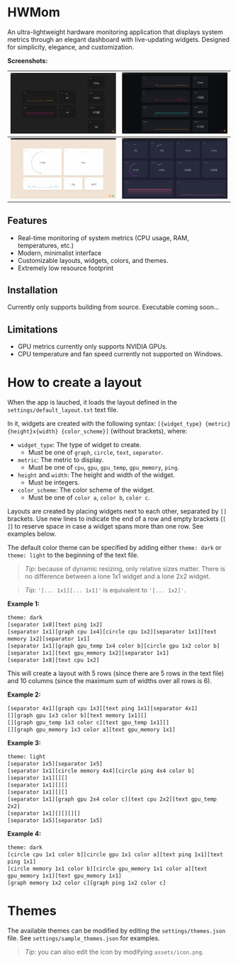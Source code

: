 # HWMom

An ultra-lightweight hardware monitoring application that displays system metrics through an elegant dashboard with live-updating widgets. Designed for simplicity, elegance, and customization.

**Screenshots:**

| ![Windows theme](src/screenshots/theme_windows_layout_1.jpg) | ![Crypto theme](src/screenshots/theme_crypto_layout_2.jpg) |
|---|---|
| ![Earth theme](src/screenshots/theme_earth_layout_3.jpg)   | ![Midnight theme](src/screenshots/theme_midnight_layout_4.jpg) |


## Features
- Real-time monitoring of system metrics (CPU usage, RAM, temperatures, etc.)
- Modern, minimalist interface
- Customizable layouts, widgets, colors, and themes.
- Extremely low resource footprint

## Installation
Currently only supports building from source. Executable coming soon...

## Limitations
- GPU metrics currently only supports NVIDIA GPUs.
- CPU temperature and fan speed currently not supported on Windows.

# How to create a layout

When the app is lauched, it loads the layout defined in the `settings/default_layout.txt` text file.

In it, widgets are created with the following syntax: 
`[{widget_type} {metric} {height}x{width} {color_scheme}]` 
(without brackets), where:

- `widget_type`: The type of widget to create.
    - Must be one of `graph`, `circle`, `text`, `separator`.
- `metric`: The metric to display.
    - Must be one of `cpu`, `gpu`, `gpu_temp`, `gpu_memory`, `ping`.
- `height` and `width`: The height and width of the widget. 
    -  Must be integers.
- `color_scheme`: The color scheme of the widget.
    - Must be one of `color a`, `color b`, `color c`.

Layouts are created by placing widgets next to each other, separated by `[]` brackets. Use new lines to indicate the end of a row and empty brackets (`[ ]`) to reserve space in case a widget spans more than one row. See examples below.

The default color theme can be specified by adding either `theme: dark` or `theme: light` to the beginning of the text file.

> *Tip*: because of dynamic resizing, only relative sizes matter. There is no difference between a lone 1x1 widget and a lone 2x2 widget.

> *Tip*: `'[... 1x1][... 1x1]'` is equivalent to `'[... 1x2]'`.


**Example 1:**
```
theme: dark
[separator 1x8][text ping 1x2]
[separator 1x1][graph cpu 1x4][circle cpu 1x2][separator 1x1][text memory 1x2][separator 1x1]
[separator 1x1][graph gpu_temp 1x4 color b][circle gpu 1x2 color b][separator 1x1][text gpu_memory 1x2][separator 1x1]
[separator 1x8][text cpu 1x2]
```
This will create a layout with 5 rows (since there are 5 rows in the text file) and 10 columns (since the maximum sum of widths over all rows is 6).

**Example 2:**
```
[separator 4x1][graph cpu 1x3][text ping 1x1][separator 4x1]
[][graph gpu 1x3 color b][text memory 1x1][]
[][graph gpu_temp 1x3 color c][text gpu_temp 1x1][]
[][graph gpu_memory 1x3 color a][text gpu_memory 1x1]
```

**Example 3:**
```
theme: light
[separator 1x5][separator 1x5]
[separator 1x1][circle memory 4x4][circle ping 4x4 color b]
[separator 1x1][][]
[separator 1x1][][]
[separator 1x1][][]
[separator 1x1][graph gpu 2x4 color c][text cpu 2x2][text gpu_temp 2x2]
[separator 1x1][][][][]
[separator 1x5][separator 1x5]
```

**Example 4:**
```
theme: dark
[circle cpu 1x1 color b][circle gpu 1x1 color a][text ping 1x1][text ping 1x1]
[circle memory 1x1 color b][circle gpu_memory 1x1 color a][text gpu_memory 1x1][text gpu_memory 1x1]
[graph memory 1x2 color c][graph ping 1x2 color c]
```


# Themes
The available themes can be modified by editing the `settings/themes.json` file. See `settings/sample_themes.json` for examples.

> *Tip*: you can also edit the icon by modifying `assets/icon.png`.
